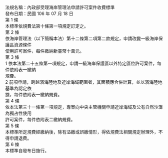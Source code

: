 法規名稱：內政部受理海岸管理法申請許可案件收費標準  
發布日期：民國 106 年 07 月 18 日  
第 1 條  
本標準依規費法第十條第一項規定訂定之。  
第 2 條  
依海岸管理法（以下簡稱本法）第十二條第二項第二款規定，申請改變一級海岸保護區資源條件  
使用許可案件，每件繳納新臺幣十萬元。  
第 3 條  
1 依本法第二十五條第一項規定，申請一級海岸保護區以外特定區位許可案件，每件依附表一繳納  
規費。  
2 前項申請，跨越濱海陸地及近岸海域範圍者，其面積應合併計算，並以濱海陸地基準為認定依  
據，每件依附表一繳納規費。  
第 4 條  
依本法第三十一條第一項規定，專案向中央主管機關申請近岸海域及公有自然沙灘為獨占性使用  
許可案件，每件依附表二繳納規費。  
第 5 條  
本標準所定規費經繳納後，除有溢繳或誤繳情形，得依規費法相關規定辦理外，不得申請退費。  
第 6 條  
本標準自發布日施行。  


